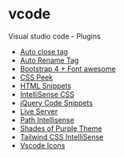 # vcode
Visual studio code - Plugins
- <a href="https://marketplace.visualstudio.com/items?itemName=formulahendry.auto-close-tag">Auto close tag</a>
- <a href="https://marketplace.visualstudio.com/items?itemName=formulahendry.auto-rename-tag">Auto Rename Tag</a>
- <a href="https://marketplace.visualstudio.com/items?itemName=thekalinga.bootstrap4-vscode">Bootstrap 4 + Font awesome</a>
- <a href="https://marketplace.visualstudio.com/items?itemName=pranaygp.vscode-css-peek">CSS Peek</a>
- <a href="https://marketplace.visualstudio.com/items?itemName=abusaidm.html-snippets">HTML Snippets</a>
- <a href="https://marketplace.visualstudio.com/items?itemName=Zignd.html-css-class-completion">IntelliSense CSS</a>
- <a href="https://marketplace.visualstudio.com/items?itemName=donjayamanne.jquerysnippets">jQuery Code Snippets</a>
- <a href="https://marketplace.visualstudio.com/items?itemName=ritwickdey.LiveServer">Live Server</a>
- <a href="https://marketplace.visualstudio.com/items?itemName=christian-kohler.path-intellisense">Path Intellisense</a>
- <a href="https://marketplace.visualstudio.com/items?itemName=ahmadawais.shades-of-purple">Shades of Purple Theme</a>
- <a href="https://marketplace.visualstudio.com/items?itemName=bradlc.vscode-tailwindcss ">Tailwind CSS IntelliSense</a>
- <a href="https://marketplace.visualstudio.com/items?itemName=vscode-icons-team.vscode-icons">Vscode Icons</a>
